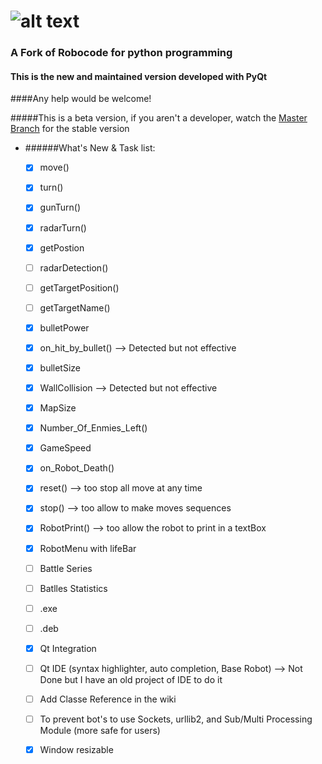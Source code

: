 ![alt text](https://github.com/turkishviking/Python-Robocode/blob/master/Python-Robocode/robotImages/robotTitre.png?raw=true "Python-Robocode")
===============
 


### A Fork of Robocode for python programming

#### This is the new and maintained version developed with PyQt

####Any help would be welcome!

#####This is a beta version, if you aren't a developer, watch the [Master Branch](https://github.com/turkishviking/Python-Robocode/) for the stable version




* ######What's New & Task list:

    - [x]  move()
    - [x]  turn()
    - [x]  gunTurn()
    - [x]  radarTurn()
    - [x]  getPostion
    - [ ]  radarDetection()
    - [ ]  getTargetPosition()
    - [ ]  getTargetName()
    - [x]  bulletPower
    - [x]  on_hit_by_bullet()  -->   Detected but not effective
    - [x]  bulletSize
    - [x]  WallCollision       -->   Detected but not effective
    - [x]  MapSize
    - [x]  Number_Of_Enmies_Left()
    - [x]  GameSpeed
    - [x]  on_Robot_Death()
    - [x]  reset()             --> too stop all move at any time
    - [x]  stop()              --> too allow to make moves sequences
    - [x]  RobotPrint()        --> too allow the robot to print in a textBox
    - [x] RobotMenu with lifeBar
    - [ ]  Battle Series
    - [ ]  Batlles Statistics
    - [ ]  .exe
    - [ ]  .deb
    - [x]  Qt Integration
    - [ ]  Qt IDE (syntax highlighter, auto completion, Base Robot)    --> Not Done but I have an old project of IDE to do it
    - [ ]  Add Classe Reference in the wiki
    - [ ]  To prevent bot's to use Sockets, urllib2, and Sub/Multi Processing Module (more safe for users)
    - [x]  Window resizable 

